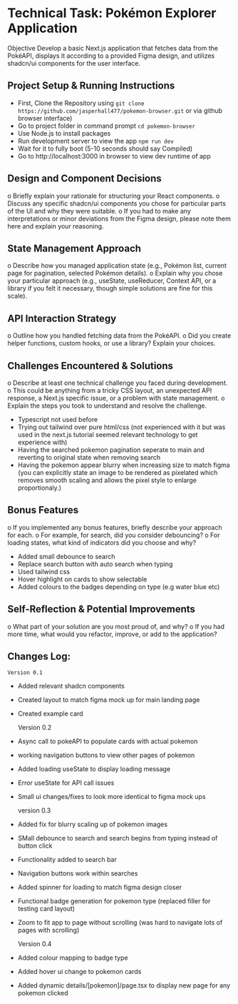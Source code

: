 # Technical Task: Pokémon Explorer Application
Objective
Develop a basic Next.js application that fetches data from the PokéAPI, displays it according to a provided Figma design, and utilizes shadcn/ui components for the user interface.

## Project Setup & Running Instructions
- First, Clone the Repository using `git clone https://github.com/jasperhall477/pokemon-browser.git` or via github browser interface)
- Go to project folder in command prompt `cd pokemon-browser`
- Use Node.js to install packages
- Run development server to view the app `npm run dev`
- Wait for it to fully boot (5-10 seconds should say Compiled)
- Go to http://localhost:3000 in browser to view dev runtime of app

## Design and Component Decisions
o	Briefly explain your rationale for structuring your React components.
o	Discuss any specific shadcn/ui components you chose for particular parts of the UI and why they were suitable.
o	If you had to make any interpretations or minor deviations from the Figma design, please note them here and explain your reasoning.

## State Management Approach
o	Describe how you managed application state (e.g., Pokémon list, current page for pagination, selected Pokémon details).
o	Explain why you chose your particular approach (e.g., useState, useReducer, Context API, or a library if you felt it necessary, though simple solutions are fine for this scale).

## API Interaction Strategy
o	Outline how you handled fetching data from the PokéAPI.
o	Did you create helper functions, custom hooks, or use a library? Explain your choices.

## Challenges Encountered & Solutions
o	Describe at least one technical challenge you faced during development.
o	This could be anything from a tricky CSS layout, an unexpected API response, a Next.js specific issue, or a problem with state management.
o	Explain the steps you took to understand and resolve the challenge.

- Typescript not used before
- Trying out tailwind over pure html/css (not experienced with it but was used in the next.js tutorial seemed relevant technology to get experience with)
- Having the searched pokemon pagination seperate to main and reverting to original state when removing search
- Having the pokemon appear blurry when increasing size to match figma (you can explicitly state an image to be rendered as pixelated which removes smooth scaling and allows the pixel style to enlarge proportionaly.)

## Bonus Features
o	If you implemented any bonus features, briefly describe your approach for each.
o	For example, for search, did you consider debouncing?
o	For loading states, what kind of indicators did you choose and why?

- Added small debounce to search
- Replace search button with auto search when typing
- Used tailwind css
- Hover highlight on cards to show selectable
- Added colours to the badges depending on type (e.g water blue etc)

## Self-Reflection & Potential Improvements
o	What part of your solution are you most proud of, and why?
o	If you had more time, what would you refactor, improve, or add to the application?


## Changes Log:

    Version 0.1
- Added relevant shadcn components 
- Created layout to match figma mock up for main landing page
- Created example card

    Version 0.2
- Async call to pokeAPI to populate cards with actual pokemon
- working navigation buttons to view other pages of pokemon
- Added loading useState to display loading message
- Error useState for API call issues
- Small ui changes/fixes to look more identical to figma mock ups

    version 0.3
- Added fix for blurry scaling up of pokemon images
- SMall debounce to search and search begins from typing instead of button click
- Functionality added to search bar
- Navigation buttons work within searches
- Added spinner for loading to match figma design closer
- Functional badge generation for pokemon type (replaced filler for testing card layout)
- Zoom to fit app to page without scrolling (was hard to navigate lots of pages with scrolling)

    Version 0.4
- Added colour mapping to badge type
- Added hover ui change to pokemon cards
- Added dynamic details/[pokemon]/page.tsx to display new page for any pokemon clicked 